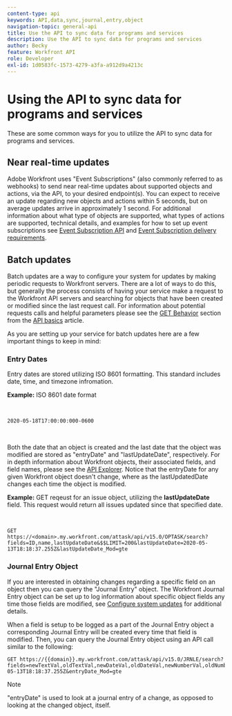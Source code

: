 ```yaml
---
content-type: api
keywords: API,data,sync,journal,entry,object
navigation-topic: general-api
title: Use the API to sync data for programs and services
description: Use the API to sync data for programs and services
author: Becky
feature: Workfront API
role: Developer
exl-id: 1d0583fc-1573-4279-a3fa-a912d9a4213c
---
```


# Using the API to sync data for programs and services

These are some common ways for you to utilize the API&nbsp;to sync data for programs and services.

## Near real-time updates

Adobe Workfront uses "Event Subscriptions" (also commonly referred to as webhooks) to send near real-time updates about supported objects and actions, via the API, to your desired endpoint(s). You can expect to receive an update regarding new objects and actions within 5 seconds, but on average updates arrive in approximately 1 second. For additional information about what type of objects are supported, what types of actions are supported, technical details, and examples for how to set up event subscriptions see [Event Subscription API](../../wf-api/general/event-subs-api.md) and [Event Subscription delivery requirements](../../wf-api/general/setup-event-sub-endpoint.md).

## Batch updates

Batch updates are a way to configure your system for updates by making periodic requests to Workfront servers. There are a lot of ways to do this, but generally the process consists of having your service make a request to the Workfront API servers and searching for objects that have been created or modified since the last request call. For information about potential requests calls and helpful parameters please see the [GET Behavior](../../wf-api/general/api-basics.md#get-behavior) section from the [API basics](../../wf-api/general/api-basics.md) article.

As you are setting up your service for batch updates here are a few important things to keep in mind:

### Entry Dates

Entry dates are stored utilizing ISO 8601 formatting. This standard includes date, time, and timezone infromation.

**Example:** ISO 8601 date format

<!-- [Copy](javascript:void(0);) --> 
&nbsp;  
<pre><code>2020-05-18T17:00:00:000-0600</code></pre>&nbsp;

Both the date that an object is created and the last date that the object was modified are stored as "entryDate" and "lastUpdateDate", respectively. For in depth information about Workfront objects, their associated fields, and field names, please see the [API Explorer](../../wf-api/general/api-explorer.md). Notice that the entryDate for any given Workfront object doesn't change, where as the lastUpdatedDate changes each time the object is modified.

**Example:** GET reqeust for an issue object, utilizing the **lastUpdateDate** field. This request would return all issues updated since that specified date.

<!-- [Copy](javascript:void(0);) --> 
&nbsp;  

```
GET
https://<domain>.my.workfront.com/attask/api/v15.0/OPTASK/search?fields=ID,name,lastUpdateDate&$$LIMIT=200&lastUpdateDate=2020-05-13T18:18:37.255Z&lastUpdateDate_Mod=gte
```

### Journal Entry Object

If you are interested in obtaining changes regarding a specific field on an object then you can query the "Journal Entry" object. The Workfront Journal Entry object can be set up to log information about specific object fields any time those fields are modified, see [Configure system updates](../../administration-and-setup/set-up-workfront/system-tracked-update-feeds/configure-system-updates.md) for additional details.

When a field is setup to be logged as a part of the Journal Entry object a corresponding Journal Entry will be created every time that field is modified. Then, you can query the Journal Entry object using an API&nbsp;call similar to the following:

<!-- [Copy](javascript:void(0);) --> 

<pre><code>GET https://&#123;&#123;domain&#125;&#125;.my.workfront.com/attask/api/v15.0/JRNLE/search?fields=newTextVal,oldTextVal,newDateVal,oldDateVal,newNumberVal,oldNumberVal,entryDate,objObjCode,objID,fieldName&fieldName=name&objObjCode=OPTASK&entryDate=2020-05-13T18:18:37.255Z&entryDate_Mod=gte</code></pre>

>[!NOTE]
>
>"entryDate" is used to look at a journal entry of a change, as opposed to looking at the changed object, itself.
